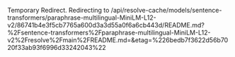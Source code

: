Temporary Redirect. Redirecting to /api/resolve-cache/models/sentence-transformers/paraphrase-multilingual-MiniLM-L12-v2/86741b4e3f5cb7765a600d3a3d55a0f6a6cb443d/README.md?%2Fsentence-transformers%2Fparaphrase-multilingual-MiniLM-L12-v2%2Fresolve%2Fmain%2FREADME.md=&etag=%226bedb7f3622d56b7020f33ab93f6996d33242043%22